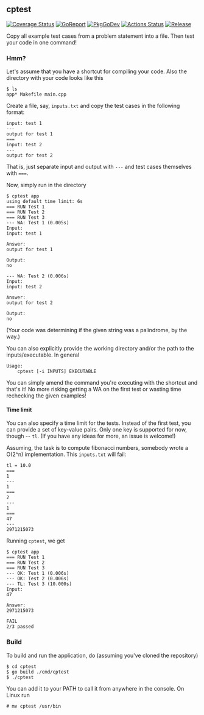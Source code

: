 ## cptest
[![Coverage Status](https://coveralls.io/repos/github/kuredoro/cptest/badge.svg?branch=main)](https://coveralls.io/github/kuredoro/cptest?branch=main)
[![GoReport](https://goreportcard.com/badge/github.com/kuredoro/cptest)](https://goreportcard.com/report/github.com/kuredoro/cptest)
[![PkgGoDev](https://pkg.go.dev/badge/github.com/kuredoro/cptest)](https://pkg.go.dev/github.com/kuredoro/cptest)
[![Actions Status](https://github.com/kuredoro/cptest/workflows/build/badge.svg)](https://github.com/kuredoro/cptest/actions)
[![Release](https://img.shields.io/github/release/kuredoro/cptest.svg?style=flat-square)](https://github.com/kuredoro/cptest/releases/latest)

Copy all example test cases from a problem statement into a file. Then test your code in one command!

### Hmm?

Let's assume that you have a shortcut for compiling your code. Also the directory with your code looks like this
```
$ ls
app* Makefile main.cpp
```

Create a file, say, `inputs.txt` and copy the test cases in the following format:
```
input: test 1
---
output for test 1
===
input: test 2
---
output for test 2
```

That is, just separate input and output with `---` and test cases themselves with `===`.

Now, simply run in the directory
```
$ cptest app
using default time limit: 6s
=== RUN Test 1
=== RUN Test 2
=== RUN Test 3
--- WA: Test 1 (0.005s)
Input:
input: test 1

Answer:
output for test 1

Output:
no

--- WA: Test 2 (0.006s)
Input:
input: test 2

Answer:
output for test 2

Output:
no
```

(Your code was determining if the given string was a palindrome, by the way.)

You can also explicitly provide the working directory and/or the path to the inputs/executable. In general
```
Usage:
    cptest [-i INPUTS] EXECUTABLE
```

You can simply amend the command you're executing with the shortcut and that's it! No more risking getting a WA on the first test or wasting time rechecking the given examples!

#### Time limit

You can also specify a time limit for the tests. Instead of the first test, you can provide a set of key-value pairs. Only one key is supported for now, though -- `tl`. (If you have any ideas for more, an issue is welcome!)

Assuming, the task is to compute fibonacci numbers, somebody wrote a O(2^n) implementation. This `inputs.txt` will fail:
```
tl = 10.0
===
1
---
1
===
2
---
1
===
47
---
2971215073

```

Running `cptest`, we get
```
$ cptest app
=== RUN	Test 1
=== RUN	Test 2
=== RUN	Test 3
--- OK:	Test 1 (0.006s)
--- OK:	Test 2 (0.006s)
--- TL:	Test 3 (10.000s)
Input:
47

Answer:
2971215073

FAIL
2/3 passed
```

### Build

To build and run the application, do (assuming you've cloned the repository)
```
$ cd cptest
$ go build ./cmd/cptest
$ ./cptest
```

You can add it to your PATH to call it from anywhere in the console. On Linux run
```
# mv cptest /usr/bin
```
